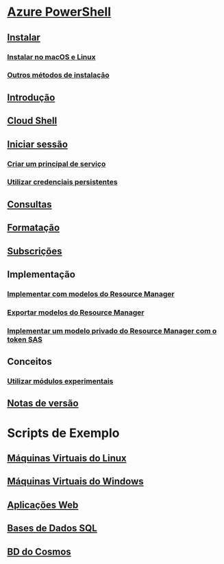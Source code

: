 # [Azure PowerShell](../overview.md)

## [Instalar](../install-azurerm-ps.md)
### [Instalar no macOS e Linux](../install-azurermps-maclinux.md)
### [Outros métodos de instalação](../other-install.md)

## [Introdução](../get-started-azureps.md)

## [Cloud Shell](https://docs.microsoft.com/azure/cloud-shell/overview)

## [Iniciar sessão](../authenticate-azureps.md)
### [Criar um principal de serviço](../create-azure-service-principal-azureps.md)
### [Utilizar credenciais persistentes](../context-persistence.md)

## [Consultas](../queries-azureps.md)
## [Formatação](../formatting-output.md)
## [Subscrições](../manage-subscriptions-azureps.md)

## Implementação
### [Implementar com modelos do Resource Manager](/azure/azure-resource-manager/resource-group-template-deploy)
### [Exportar modelos do Resource Manager](/azure/azure-resource-manager/resource-manager-export-template-powershell)
### [Implementar um modelo privado do Resource Manager com o token SAS](/azure/azure-resource-manager/resource-manager-powershell-sas-token)

## Conceitos
### [Utilizar módulos experimentais](../using-experimental-modules.md)

## [Notas de versão](release-notes-azureps.md)

# Scripts de Exemplo
## [Máquinas Virtuais do Linux](/azure/virtual-machines/linux/powershell-samples?toc=%2fpowershell%2fmodule%2ftoc.json)
## [Máquinas Virtuais do Windows](/azure/virtual-machines/windows/powershell-samples?toc=%2fpowershell%2fmodule%2ftoc.json)
## [Aplicações Web](/azure/app-service-web/app-service-powershell-samples?toc=%2fpowershell%2fmodule%2ftoc.json)
## [Bases de Dados SQL](/azure/sql-database/sql-database-powershell-samples?toc=%2fpowershell%2fmodule%2ftoc.json)
## [BD do Cosmos](/azure/cosmos-db/powershell-samples?toc=%2fpowershell%2fmodules%2ftoc.json)

